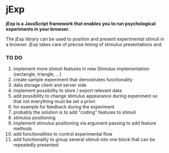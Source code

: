 # jExp

**jExp is a JavaScript framework that enables you to run psychological experiments in your browser.**

The jExp library can be used to position and present experimental stimuli in a browser.
jExp takes care of precise timing of stimulus presentations and.

### TO DO

1. implement more stimuli features in new Stimulus implementation (rectangle, triangle, ...)
2. create sample experiment that demostrates functionality
3. data storage client and server side
  1. implement possibility to store / export relevant data 
4. add possibility to change stimulus appearance during experiment so that not everything must be set a priori  
  1. for example for feedback during the experiment
  2. probably the solution is to add "coding" features to stimuli
5. stimulus positioning
  1. implement stimulus positioning via argument passing to add feature methods
6. add functionalities to control experimental flow
  1. add functionality to group several stimuli into one block that can be repeatedly presented
